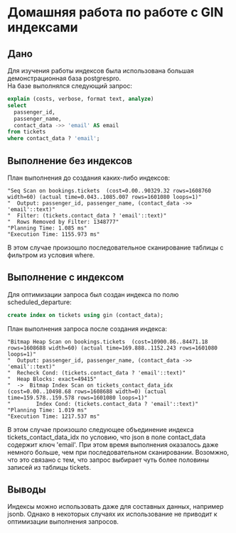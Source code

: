 # Домашняя работа по работе с GIN индексами

## Дано
Для изучения работы индексов была использована большая демонстрационная база postgrespro.  
На базе выполнялся следующий запрос:
```SQL
explain (costs, verbose, format text, analyze)
select 
  passenger_id,
  passenger_name,
  contact_data ->> 'email' AS email
from tickets
where contact_data ? 'email';
```

## Выполнение без индексов
План выполнения до создания каких-либо индексов:
```
"Seq Scan on bookings.tickets  (cost=0.00..90329.32 rows=1608760 width=60) (actual time=0.043..1085.007 rows=1601080 loops=1)"
"  Output: passenger_id, passenger_name, (contact_data ->> 'email'::text)"
"  Filter: (tickets.contact_data ? 'email'::text)"
"  Rows Removed by Filter: 1348777"
"Planning Time: 1.085 ms"
"Execution Time: 1155.973 ms"
```

В этом случае произошло последовательное сканирование таблицы с фильтром из условия where.

## Выполнение с индексом
Для оптимизации запроса был создан индекса по полю scheduled_departure:
```SQL
create index on tickets using gin (contact_data);
```

План выполнения запроса после создания индекса:
```
"Bitmap Heap Scan on bookings.tickets  (cost=10900.86..84471.18 rows=1608688 width=60) (actual time=169.888..1152.243 rows=1601080 loops=1)"
"  Output: passenger_id, passenger_name, (contact_data ->> 'email'::text)"
"  Recheck Cond: (tickets.contact_data ? 'email'::text)"
"  Heap Blocks: exact=49415"
"  ->  Bitmap Index Scan on tickets_contact_data_idx  (cost=0.00..10498.68 rows=1608688 width=0) (actual time=159.578..159.578 rows=1601080 loops=1)"
"        Index Cond: (tickets.contact_data ? 'email'::text)"
"Planning Time: 1.019 ms"
"Execution Time: 1217.537 ms"
```

В этом случае произошло следующее объединение индекса tickets_contact_data_idx по условию, что json в поле contact_data содержит ключ 'email'. При этом время выполнения оказалось даже немного больше, чем при последовательном сканировании. Возомжно, что это связано с тем, что запрос выбирает чуть более половины записей из таблицы tickets.

## Выводы
Индексы можно использовать даже для составных данных, например jsonb. Однако в некоторых случаях их использование не приводит к оптимизации выполнения запросов. 
